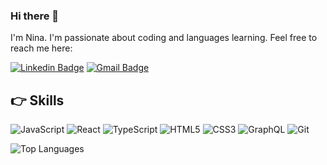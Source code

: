 ### Hi there 👋

I'm Nina. I'm passionate about coding and languages learning.
Feel free to reach me here:

[![Linkedin Badge](https://img.shields.io/badge/LinkedIn-0077B5?style=for-the-badge&logo=linkedin&logoColor=white&link=https://www.linkedin.com/in/nina-sitaeva/)](https://www.linkedin.com/in/nina-sitaeva/)
[![Gmail Badge](https://img.shields.io/badge/Gmail-D14836?style=for-the-badge&logo=gmail&logoColor=white&link=mailto:sitaeva.nn@gmail.com)](mailto:sitaeva.nn@gmail.com)

## 👉 Skills

![JavaScript](https://img.shields.io/badge/-JavaScript-black?style=flat-square&logo=javascript)
![React](https://img.shields.io/badge/-React-black?style=flat-square&logo=react)
![TypeScript](https://img.shields.io/badge/-TypeScript-007ACC?style=flat-square&logo=typescript)
![HTML5](https://img.shields.io/badge/-HTML5-E34F26?style=flat-square&logo=html5&logoColor=white)
![CSS3](https://img.shields.io/badge/-CSS3-1572B6?style=flat-square&logo=css3)
![GraphQL](https://img.shields.io/badge/-GraphQL-E10098?style=flat-square&logo=graphql)
![Git](https://img.shields.io/badge/-Git-black?style=flat-square&logo=git)

![Top Languages](https://github-readme-stats.vercel.app/api/top-langs/?username=nina-si&hide=TeX&layout=compact)

